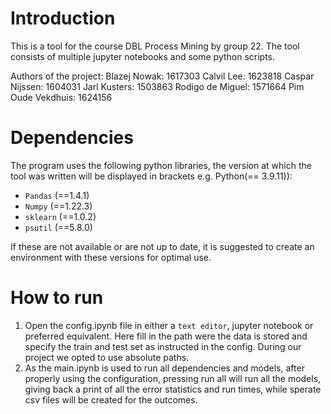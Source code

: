 # Introduction

This is a tool for the course DBL Process Mining by group 22.
The tool consists of multiple jupyter notebooks and some python scripts.

Authors of the project:
Blazej Nowak: 1617303
Calvil Lee: 1623818
Caspar Nijssen: 1604031
Jarl Kusters: 1503863
Rodigo de Miguel: 1571664
Pim Oude Vekdhuis: 1624156

# Dependencies

The program uses the following python libraries, the version at which the tool was written will be displayed in brackets e.g. Python(== 3.9.11)):

- `Pandas`    (==1.4.1)
- `Numpy`     (==1.22.3)
- `sklearn`   (==1.0.2)
- `psutil`    (==5.8.0)

If these are not available or are not up to date, it is suggested to create an environment with these versions for optimal use.

# How to run

1. Open the config.ipynb file in either a `text editor`, jupyter notebook or preferred equivalent. Here fill in the path were the data is stored and specify the train and test set as instructed in the config.
   During our project we opted to use absolute paths.
2. As the main.ipynb is used to run all dependencies and models, after properly using the configuration, pressing run all will run all the models, giving back a print of all the error statistics and run times, 
   while sperate csv files will be created for the outcomes.
